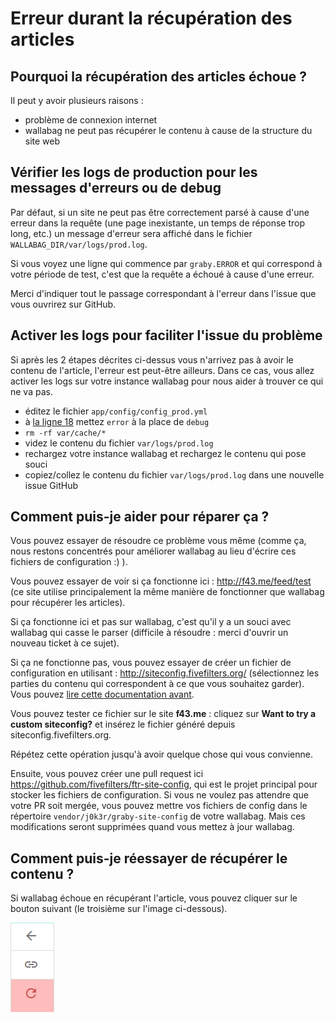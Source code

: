 # Erreur durant la récupération des articles

## Pourquoi la récupération des articles échoue ?

Il peut y avoir plusieurs raisons :

-   problème de connexion internet
-   wallabag ne peut pas récupérer le contenu à cause de la structure du site web

## Vérifier les logs de production pour les messages d'erreurs ou de debug

Par défaut, si un site ne peut pas être correctement parsé à cause d'une erreur dans la requête (une page inexistante, un temps de réponse trop long, etc.) un message d'erreur sera affiché dans le fichier `WALLABAG_DIR/var/logs/prod.log`.

Si vous voyez une ligne qui commence par `graby.ERROR` et qui correspond à votre période de test, c'est que la requête a échoué à cause d'une erreur.

Merci d'indiquer tout le passage correspondant à l'erreur dans l'issue que vous ouvrirez sur GitHub.

## Activer les logs pour faciliter l'issue du problème

Si après les 2 étapes décrites ci-dessus vous n'arrivez pas à avoir le contenu de l'article, l'erreur est peut-être ailleurs.
Dans ce cas, vous allez activer les logs sur votre instance wallabag pour nous aider à trouver ce qui ne va pas.

- éditez le fichier `app/config/config_prod.yml`
- à [la ligne 18](https://github.com/wallabag/wallabag/blob/master/app/config/config_prod.yml#L18) mettez `error` à la place de `debug`
- `rm -rf var/cache/*`
- videz le contenu du fichier `var/logs/prod.log`
- rechargez votre instance wallabag et rechargez le contenu qui pose souci
- copiez/collez le contenu du fichier `var/logs/prod.log` dans une nouvelle issue GitHub

## Comment puis-je aider pour réparer ça ?

Vous pouvez essayer de résoudre ce problème vous même (comme ça, nous
restons concentrés pour améliorer wallabag au lieu d'écrire ces fichiers
de configuration :) ).

Vous pouvez essayer de voir si ça fonctionne ici :
[<http://f43.me/feed/test>](http://f43.me/feed/test) (ce site utilise
principalement la même manière de fonctionner que wallabag pour
récupérer les articles).

Si ça fonctionne ici et pas sur wallabag, c'est qu'il y a un souci avec
wallabag qui casse le parser (difficile à résoudre : merci d'ouvrir un
nouveau ticket à ce sujet).

Si ça ne fonctionne pas, vous pouvez essayer de créer un fichier de
configuration en utilisant :
[<http://siteconfig.fivefilters.org/>](http://siteconfig.fivefilters.org/)
(sélectionnez les parties du contenu qui correspondent à ce que vous
souhaitez garder). Vous pouvez [lire cette documentation
avant](http://help.fivefilters.org/customer/en/portal/articles/223153-site-patterns).

Vous pouvez tester ce fichier sur le site **f43.me** : cliquez sur
**Want to try a custom siteconfig?** et insérez le fichier généré depuis
siteconfig.fivefilters.org.

Répétez cette opération jusqu'à avoir quelque chose qui vous convienne.

Ensuite, vous pouvez créer une pull request ici
[<https://github.com/fivefilters/ftr-site-config>](https://github.com/fivefilters/ftr-site-config),
qui est le projet principal pour stocker les fichiers de configuration.
Si vous ne voulez pas attendre que votre PR soit mergée, vous pouvez mettre vos fichiers de config dans le répertoire `vendor/j0k3r/graby-site-config` de votre wallabag. Mais ces modifications seront supprimées quand vous mettez à jour wallabag.

## Comment puis-je réessayer de récupérer le contenu ?

Si wallabag échoue en récupérant l'article, vous pouvez cliquer sur le
bouton suivant (le troisième sur l'image ci-dessous).

![Réessayer de récupérer le contenu](../../img/user/refetch.png)
